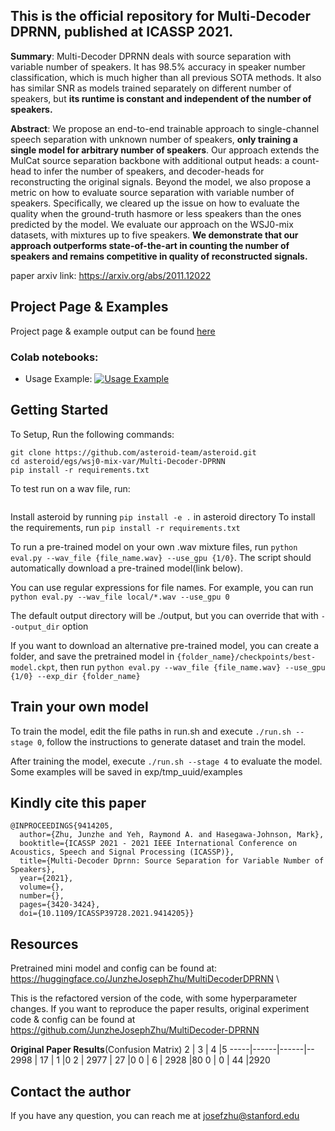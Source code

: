 ## This is the official repository for Multi-Decoder DPRNN, published at ICASSP 2021. 
**Summary**: Multi-Decoder DPRNN deals with source separation with variable number of speakers. It has 98.5% accuracy in speaker number classification, which is much higher than all previous SOTA methods. It also has similar SNR as models trained separately on different number of speakers, but **its runtime is constant and independent of the number of speakers.**

**Abstract**: We propose an end-to-end trainable approach to single-channel speech separation with unknown number of speakers, **only training a single model for arbitrary number of speakers**. Our approach extends the MulCat source separation backbone with additional output heads: a count-head to infer the number of speakers, and decoder-heads for reconstructing the original signals. Beyond the model, we also propose a metric on how to evaluate source separation with variable number of speakers. Specifically, we cleared up the issue on how to evaluate the quality when the ground-truth hasmore or less speakers than the ones predicted by the model. We evaluate our approach on the WSJ0-mix datasets, with mixtures up to five speakers. **We demonstrate that our approach outperforms state-of-the-art in counting the number of speakers and remains competitive in quality of reconstructed signals.**

paper arxiv link: https://arxiv.org/abs/2011.12022

## Project Page & Examples
Project page & example output can be found [here](https://junzhejosephzhu.github.io/Multi-Decoder-DPRNN/)
### Colab notebooks:
* Usage Example: [![Usage Example](https://colab.research.google.com/assets/colab-badge.svg)](https://colab.research.google.com/drive/11MGx3_sgOrQrB6k8edyAvg5mGIxqR5ED?usp=sharing)


## Getting Started
To Setup, Run the following commands:
```
git clone https://github.com/asteroid-team/asteroid.git
cd asteroid/egs/wsj0-mix-var/Multi-Decoder-DPRNN
pip install -r requirements.txt
```
To test run on a wav file, run:
```

```


Install asteroid by running ```pip install -e .``` in asteroid directory
To install the requirements, run ```pip install -r requirements.txt```

To run a pre-trained model on your own .wav mixture files, run ```python eval.py --wav_file {file_name.wav} --use_gpu {1/0}```. The script should automatically download a pre-trained model(link below).

You can use regular expressions for file names. For example, you can run ```python eval.py --wav_file local/*.wav --use_gpu 0 ```

The default output directory will be ./output, but you can override that with ```--output_dir``` option

If you want to download an alternative pre-trained model, you can create a folder, and save the pretrained model in ```{folder_name}/checkpoints/best-model.ckpt```, then run ```python eval.py --wav_file {file_name.wav} --use_gpu {1/0} --exp_dir {folder_name}```

## Train your own model
To train the model, edit the file paths in run.sh and execute ```./run.sh --stage 0```, follow the instructions to generate dataset and train the model.

After training the model, execute ```./run.sh --stage 4``` to evaluate the model. Some examples will be saved in exp/tmp_uuid/examples

## Kindly cite this paper
```
@INPROCEEDINGS{9414205,
  author={Zhu, Junzhe and Yeh, Raymond A. and Hasegawa-Johnson, Mark},
  booktitle={ICASSP 2021 - 2021 IEEE International Conference on Acoustics, Speech and Signal Processing (ICASSP)}, 
  title={Multi-Decoder Dprnn: Source Separation for Variable Number of Speakers}, 
  year={2021},
  volume={},
  number={},
  pages={3420-3424},
  doi={10.1109/ICASSP39728.2021.9414205}}
```

## Resources
Pretrained mini model and config can be found at: https://huggingface.co/JunzheJosephZhu/MultiDecoderDPRNN \

This is the refactored version of the code, with some hyperparameter changes. If you want to reproduce the paper results, original experiment code & config can be found at https://github.com/JunzheJosephZhu/MultiDecoder-DPRNN

**Original Paper Results**(Confusion Matrix)
2    | 3    | 4    |5
-----|------|------|--
2998 | 17   | 1    |0
2    | 2977 | 27   |0
0    | 6    | 2928 |80
0    | 0    | 44   |2920

## Contact the author
If you have any question, you can reach me at josefzhu@stanford.edu
